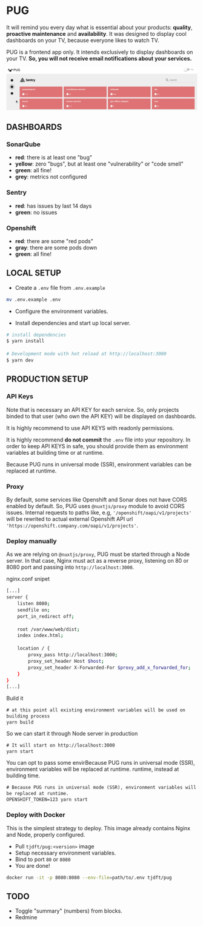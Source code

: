 # PUG

It will remind you every day  what is essential about your products: **quality**, **proactive maintenance** and **availability**. It was designed to display cool dashboards on your TV, because  everyone likes to watch TV.


PUG is a frontend app only. It intends exclusively to display dashboards on your TV. **So, you will not receive email notifications about your services.**

![pug.gif](https://raw.githubusercontent.com/tjdft/pug/master/pug.gif)

## DASHBOARDS

### SonarQube

- **red**: there is at least one "bug"
- **yellow**: zero "bugs", but at least one "vulnerability" or "code smell"
- **green**: all fine!
- **grey**: metrics not configured

### Sentry


- **red**: has issues by last 14 days
- **green**: no issues

### Openshift 

- **red**: there are some "red pods"
- **gray**: there are some pods down
- **green**: all fine!

## LOCAL SETUP

- Create a `.env` file from `.env.example `

```bash
mv .env.example .env
```

- Configure the environment variables.

- Install dependencies and start up local server.

``` bash
# install dependencies
$ yarn install

# Development mode with hot reload at http://localhost:3000
$ yarn dev
```

## PRODUCTION SETUP


### API Keys

Note that is necessary an API KEY for each service. So, only projects binded to that user (who own the API KEY) will be displayed on dashboards. 

It is highly recommend to use API KEYS with readonly permissions. 

It is highly recommend **do not commit** the `.env` file into your repository.  In order to keep API KEYS in safe, you should provide them as environment variables at building time or at runtime.

Because PUG runs in universal mode (SSR), environment variables can be replaced at runtime.


### Proxy

By default, some services like Openshift and Sonar does not have CORS enabled by default. So, PUG uses `@nuxtjs/proxy` module to avoid CORS issues. Internal requests to paths like, e.g, `'/openshift/oapi/v1/projects'`  will be rewrited to actual external Openshift API url `'https://openshift.company.com/oapi/v1/projects'`.


### Deploy manually

As we are relying on `@nuxtjs/proxy`, PUG must be started through a Node server. In that case, Nginx must act as a reverse proxy, listening on 80 or 8080 port and passing into `http://localhost:3000`.


nginx.conf snipet

```bash
[...]
server {
    listen 8080;        
    sendfile on;
    port_in_redirect off;

    root /var/www/web/dist;
    index index.html;

    location / {         
        proxy_pass http://localhost:3000;
        proxy_set_header Host $host;
        proxy_set_header X-Forwarded-For $proxy_add_x_forwarded_for;
    }
}
[...]
```

Build it

```
# at this point all existing environment variables will be used on building process
yarn build
```


So we can start it through Node server in production
```
# It will start on http://localhost:3000
yarn start
```

You can opt to pass some envirBecause PUG runs in universal mode (SSR), environment variables will be replaced at runtime. runtime, instead at building time.

```
# Because PUG runs in universal mode (SSR), environment variables will be replaced at runtime.
OPENSHIFT_TOKEN=123 yarn start
```


### Deploy with Docker

This is the simplest strategy to deploy. This image already contains Nginx and Node, properly configured.

- Pull `tjdft/pug:<version>` image 
- Setup necessary environment variables.
- Bind to port `80` or `8080`
- You are done!

```bash
docker run -it -p 8080:8080 --env-file=path/to/.env tjdft/pug
```

## TODO

- Toggle "summary" (numbers) from blocks.
- Redmine
